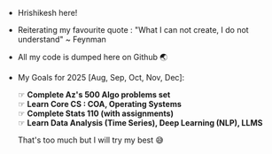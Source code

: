 - Hrishikesh here!
- Reiterating my favourite quote : "What I can not create, I do not understand" ~ Feynman
- All my code is dumped here on Github 🌏
  
- My Goals for 2025 [Aug, Sep, Oct, Nov, Dec]: <br>

    ☞  **Complete Az's 500 Algo problems set** <br>
    ☞  **Learn Core CS : COA, Operating Systems** <br>
    ☞  **Complete Stats 110 (with assignments)** <br>
    ☞  **Learn Data Analysis (Time Series), Deep Learning (NLP), LLMS** <br>
 
  That's too much but I will try my best 😅
<!---
Hrishi11572/Hrishi11572 is a ✨ special ✨ repository because its `README.md` (this file) appears on your GitHub profile.
You can click the Preview link to take a look at your changes.
--->
